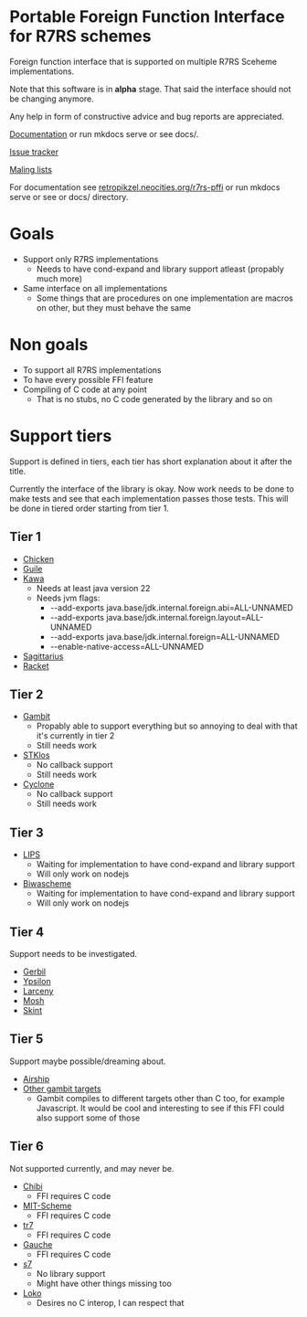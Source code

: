# Portable Foreign Function Interface for R7RS schemes

Foreign function interface that is supported on multiple R7RS Sceheme implementations.

Note that this software is in **alpha** stage. That said the interface should not be changing anymore.

Any help in form of constructive advice and bug reports are appreciated.

[Documentation](https://retropikzel.neocities.org/r7rs-pffi/) or run mkdocs serve or see docs/.

[Issue tracker](https://todo.sr.ht/~retropikzel/r7rs-pffi)

[Maling lists](https://sr.ht/~retropikzel/r7rs-pffi/lists)

For documentation see [retropikzel.neocities.org/r7rs-pffi](retropikzel.neocities.org/r7rs-pffi)
or run mkdocs serve or see or docs/ directory.

# Goals

- Support only R7RS implementations
  - Needs to have cond-expand and library support atleast (propably much more)
- Same interface on all implementations
  - Some things that are procedures on one implementation are macros on other,
  but they must behave the same

# Non goals

- To support all R7RS implementations
- To have every possible FFI feature
- Compiling of C code at any point
    - That is no stubs, no C code generated by the library and so on

# Support tiers

Support is defined in tiers, each tier has short explanation about it after the title.

Currently the interface of the library is okay. Now work needs to be done to make tests and see
that each implementation passes those tests. This will be done in tiered order starting from tier 1.

## Tier 1

- [Chicken](https://www.call-cc.org/)
- [Guile](https://www.gnu.org/software/guile/)
- [Kawa](https://www.gnu.org/software/kawa/index.html)
    - Needs at least java version 22
    - Needs jvm flags:
        - --add-exports java.base/jdk.internal.foreign.abi=ALL-UNNAMED
        - --add-exports java.base/jdk.internal.foreign.layout=ALL-UNNAMED
        - --add-exports java.base/jdk.internal.foreign=ALL-UNNAMED
        - --enable-native-access=ALL-UNNAMED
- [Sagittarius](https://bitbucket.org/ktakashi/sagittarius-scheme/wiki/Home)
- [Racket](https://racket-lang.org/)

## Tier 2

- [Gambit](https://gambitscheme.org)
    - Propably able to support everything but so annoying to deal with that it's currently in tier 2
    - Still needs work
- [STKlos](https://stklos.net/)
    - No callback support
    - Still needs work
- [Cyclone](https://justinethier.github.io/cyclone/)
    - No callback support
    - Still needs work

## Tier 3

- [LIPS](https://lips.js.org/)
    - Waiting for implementation to have cond-expand and library support
    - Will only work on nodejs
- [Biwascheme](https://www.biwascheme.org/)
    - Waiting for implementation to have cond-expand and library support
    - Will only work on nodejs

## Tier 4

Support needs to be investigated.

- [Gerbil](https://cons.io/)
- [Ypsilon](http://www.littlewingpinball.com/doc/en/ypsilon/)
- [Larceny](https://larcenists.org/)
- [Mosh](https://mosh.monaos.org)
- [Skint](https://github.com/false-schemers/skint)

## Tier 5

Support maybe possible/dreaming about.

- [Airship](https://gitlab.com/mbabich/airship-scheme)
- [Other gambit targets](https://gambitscheme.org/)
  - Gambit compiles to different targets other than C too, for example Javascript. It would be cool
  and interesting to see if this FFI could also support some of those

## Tier 6

Not supported currently, and may never be.

- [Chibi](https://synthcode.com/scheme/chibi)
    - FFI requires C code
- [MIT-Scheme](https://www.gnu.org/software/mit-scheme/)
    - FFI requires C code
- [tr7](https://gitlab.com/jobol/tr7)
    - FFI requires C code
- [Gauche](https://practical-scheme.net/gauche/)
    - FFI requires C code
- [s7](https://scheme.fail://ccrma.stanford.edu/software/snd/snd/s7.html)
    - No library support
    - Might have other things missing too
- [Loko](https://scheme.fail/)
    - Desires no C interop, I can respect that
